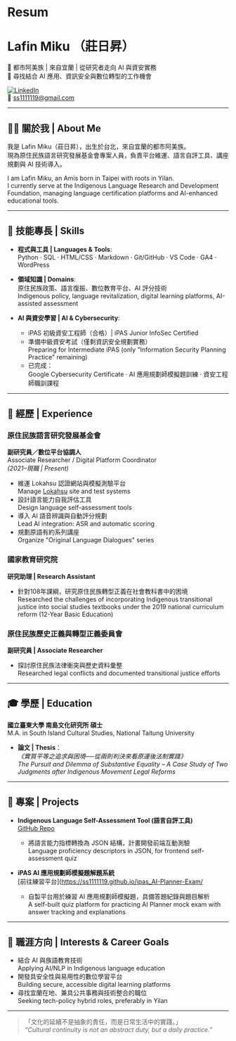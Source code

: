 # Resum


# Lafin Miku （莊日昇）

🌱 都市阿美族 | 來自宜蘭 | 從研究者走向 AI 與資安實務  
🎯 尋找結合 AI 應用、資訊安全與數位轉型的工作機會  

[![LinkedIn](https://img.shields.io/badge/LinkedIn-Connect-blue?logo=linkedin)](https://www.linkedin.com/in/lafin-miku-49b58599)  
📧 ss1111119@gmail.com

---

## 🧑‍🎓 關於我 | About Me

我是 Lafin Miku（莊日昇），出生於台北，來自宜蘭的都市阿美族。  
現為原住民族語言研究發展基金會專案人員，負責平台維運、語言自評工具、講座規劃與 AI 技術導入。

I am Lafin Miku, an Amis born in Taipei with roots in Yilan.  
I currently serve at the Indigenous Language Research and Development Foundation, managing language certification platforms and AI-enhanced educational tools.

---

## 🔧 技能專長 | Skills

- **程式與工具 | Languages & Tools**:  
  Python · SQL · HTML/CSS · Markdown · Git/GitHub · VS Code · GA4 · WordPress

- **領域知識 | Domains**:  
  原住民族政策、語言復振、數位教育平台、AI 評分技術  
  Indigenous policy, language revitalization, digital learning platforms, AI-assisted assessment

- **AI 與資安學習 | AI & Cybersecurity**:
  - iPAS 初級資安工程師（合格）| iPAS Junior InfoSec Certified  
  - 準備中級資安考試（僅剩資訊安全規劃實務）  
    Preparing for Intermediate iPAS (only "Information Security Planning Practice" remaining)
  - 已完成：  
    Google Cybersecurity Certificate · AI 應用規劃師模擬題訓練 · 資安工程師職訓課程

---

## 💼 經歷 | Experience

### 原住民族語言研究發展基金會  
**副研究員／數位平台協調人**  
Associate Researcher / Digital Platform Coordinator  
*(2021–現職 | Present)*  
- 維運 Lokahsu 認證網站與模擬測驗平台  
  Manage [Lokahsu](https://web.lokahsu.org.tw/) site and test systems  
- 設計語言能力自我評估工具  
  Design language self-assessment tools  
- 導入 AI 語音辨識與自動評分規劃  
  Lead AI integration: ASR and automatic scoring  
- 規劃原語有約系列講座  
  Organize "Original Language Dialogues" series

### 國家教育研究院  
**研究助理 | Research Assistant**  
- 針對108年課綱，研究原住民族轉型正義在社會教科書中的困境  
  Researched the challenges of incorporating Indigenous transitional justice into social studies textbooks under the 2019 national curriculum reform (12-Year Basic Education)

### 原住民族歷史正義與轉型正義委員會  
**副研究員 | Associate Researcher**  
- 探討原住民族法律衝突與歷史資料彙整  
  Researched legal conflicts and documented transitional justice efforts

---

## 🎓 學歷 | Education

**國立臺東大學 南島文化研究所 碩士**  
M.A. in South Island Cultural Studies, National Taitung University  
- **論文 | Thesis**：  
  *《實質平等之追求與困境──從兩則判決來看原運後法制實踐》*  
  *The Pursuit and Dilemma of Substantive Equality – A Case Study of Two Judgments after Indigenous Movement Legal Reforms*

---

## 🧪 專案 | Projects

- **Indigenous Language Self-Assessment Tool (語言自評工具)**  
  [GitHub Repo](https://github.com/ss1111119/indigenous-language-self-assessment)  
  - 將語言能力指標轉換為 JSON 結構，計畫開發前端互動測驗  
    Language proficiency descriptors in JSON, for frontend self-assessment quiz

- **iPAS AI 應用規劃師模擬題解題系統**  
  [前往練習平台](https://ss1111119.github.io/ipas_AI-Planner-Exam/  
  - 自製平台用於練習 AI 應用規劃師模擬題，具備答題紀錄與題目解析  
    A self-built quiz platform for practicing AI Planner mock exam with answer tracking and explanations

---

## 📍 職涯方向 | Interests & Career Goals

- 結合 AI 與族語教育技術  
  Applying AI/NLP in Indigenous language education  
- 開發具安全性與易用性的數位學習平台  
  Building secure, accessible digital learning platforms  
- 尋找宜蘭在地、兼具公共事務與技術整合的職位  
  Seeking tech-policy hybrid roles, preferably in Yilan

---

> 「文化的延續不是抽象的責任，而是日常生活中的實踐。」  
> *“Cultural continuity is not an abstract duty, but a daily practice.”*
